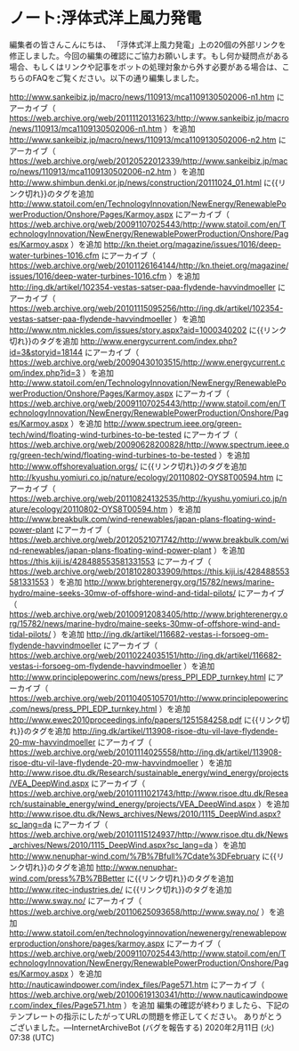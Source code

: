 # ノート:浮体式洋上風力発電

編集者の皆さんこんにちは、
「浮体式洋上風力発電」上の20個の外部リンクを修正しました。今回の編集の確認にご協力お願いします。もし何か疑問点がある場合、もしくはリンクや記事をボットの処理対象から外す必要がある場合は、こちらのFAQをご覧ください。以下の通り編集しました。

http://www.sankeibiz.jp/macro/news/110913/mca1109130502006-n1.htm にアーカイブ（ https://web.archive.org/web/20111120131623/http://www.sankeibiz.jp/macro/news/110913/mca1109130502006-n1.htm ）を追加
http://www.sankeibiz.jp/macro/news/110913/mca1109130502006-n2.htm にアーカイブ（ https://web.archive.org/web/20120522012339/http://www.sankeibiz.jp/macro/news/110913/mca1109130502006-n2.htm ）を追加
http://www.shimbun.denki.or.jp/news/construction/20111024_01.html に{{リンク切れ}}のタグを追加
http://www.statoil.com/en/TechnologyInnovation/NewEnergy/RenewablePowerProduction/Onshore/Pages/Karmoy.aspx にアーカイブ（ https://web.archive.org/web/20091107025443/http://www.statoil.com/en/TechnologyInnovation/NewEnergy/RenewablePowerProduction/Onshore/Pages/Karmoy.aspx ）を追加
http://kn.theiet.org/magazine/issues/1016/deep-water-turbines-1016.cfm にアーカイブ（ https://web.archive.org/web/20101126164144/http://kn.theiet.org/magazine/issues/1016/deep-water-turbines-1016.cfm ）を追加
http://ing.dk/artikel/102354-vestas-satser-paa-flydende-havvindmoeller にアーカイブ（ https://web.archive.org/web/20101115095256/http://ing.dk/artikel/102354-vestas-satser-paa-flydende-havvindmoeller ）を追加
http://www.ntm.nickles.com/issues/story.aspx?aid=1000340202 に{{リンク切れ}}のタグを追加
http://www.energycurrent.com/index.php?id=3&storyid=18144 にアーカイブ（ https://web.archive.org/web/20090430103515/http://www.energycurrent.com/index.php?id=3 ）を追加
http://www.statoil.com/en/TechnologyInnovation/NewEnergy/RenewablePowerProduction/Onshore/Pages/Karmoy.aspx にアーカイブ（ https://web.archive.org/web/20091107025443/http://www.statoil.com/en/TechnologyInnovation/NewEnergy/RenewablePowerProduction/Onshore/Pages/Karmoy.aspx ）を追加
http://www.spectrum.ieee.org/green-tech/wind/floating-wind-turbines-to-be-tested にアーカイブ（ https://web.archive.org/web/20090628200828/http://www.spectrum.ieee.org/green-tech/wind/floating-wind-turbines-to-be-tested ）を追加
http://www.offshorevaluation.orgs/ に{{リンク切れ}}のタグを追加
http://kyushu.yomiuri.co.jp/nature/ecology/20110802-OYS8T00594.htm にアーカイブ（ https://web.archive.org/web/20110824132535/http://kyushu.yomiuri.co.jp/nature/ecology/20110802-OYS8T00594.htm ）を追加
http://www.breakbulk.com/wind-renewables/japan-plans-floating-wind-power-plant にアーカイブ（ https://web.archive.org/web/20120521071742/http://www.breakbulk.com/wind-renewables/japan-plans-floating-wind-power-plant ）を追加
https://this.kiji.is/428488553581331553 にアーカイブ（ https://web.archive.org/web/20181028033909/https://this.kiji.is/428488553581331553 ）を追加
http://www.brighterenergy.org/15782/news/marine-hydro/maine-seeks-30mw-of-offshore-wind-and-tidal-pilots/ にアーカイブ（ https://web.archive.org/web/20100912083405/http://www.brighterenergy.org/15782/news/marine-hydro/maine-seeks-30mw-of-offshore-wind-and-tidal-pilots/ ）を追加
http://ing.dk/artikel/116682-vestas-i-forsoeg-om-flydende-havvindmoeller にアーカイブ（ https://web.archive.org/web/20110224035151/http://ing.dk/artikel/116682-vestas-i-forsoeg-om-flydende-havvindmoeller ）を追加
http://www.principlepowerinc.com/news/press_PPI_EDP_turnkey.html にアーカイブ（ https://web.archive.org/web/20110405105701/http://www.principlepowerinc.com/news/press_PPI_EDP_turnkey.html ）を追加
http://www.ewec2010proceedings.info/papers/1251584258.pdf に{{リンク切れ}}のタグを追加
http://ing.dk/artikel/113908-risoe-dtu-vil-lave-flydende-20-mw-havvindmoeller にアーカイブ（ https://web.archive.org/web/20101114025558/http://ing.dk/artikel/113908-risoe-dtu-vil-lave-flydende-20-mw-havvindmoeller ）を追加
http://www.risoe.dtu.dk/Research/sustainable_energy/wind_energy/projects/VEA_DeepWind.aspx にアーカイブ（ https://web.archive.org/web/20101111021743/http://www.risoe.dtu.dk/Research/sustainable_energy/wind_energy/projects/VEA_DeepWind.aspx ）を追加
http://www.risoe.dtu.dk/News_archives/News/2010/1115_DeepWind.aspx?sc_lang=da にアーカイブ（ https://web.archive.org/web/20101115124937/http://www.risoe.dtu.dk/News_archives/News/2010/1115_DeepWind.aspx?sc_lang=da ）を追加
http://www.nenuphar-wind.com/%7B%7Bfull%7Cdate%3DFebruary に{{リンク切れ}}のタグを追加
http://www.nenuphar-wind.com/press%7B%7BBetter に{{リンク切れ}}のタグを追加
http://www.ritec-industries.de/ に{{リンク切れ}}のタグを追加
http://www.sway.no/ にアーカイブ（ https://web.archive.org/web/20110625093658/http://www.sway.no/ ）を追加
http://www.statoil.com/en/technologyinnovation/newenergy/renewablepowerproduction/onshore/pages/karmoy.aspx にアーカイブ（ https://web.archive.org/web/20091107025443/http://www.statoil.com/en/TechnologyInnovation/NewEnergy/RenewablePowerProduction/Onshore/Pages/Karmoy.aspx ）を追加
http://nauticawindpower.com/index_files/Page571.htm にアーカイブ（ https://web.archive.org/web/20100619130341/http://www.nauticawindpower.com/index_files/Page571.htm ）を追加
編集の確認が終わりましたら、下記のテンプレートの指示にしたがってURLの問題を修正してください。
ありがとうございました。—InternetArchiveBot (バグを報告する) 2020年2月11日 (火) 07:38 (UTC)